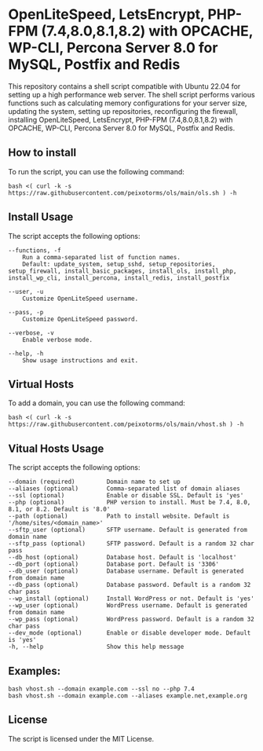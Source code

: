 # OpenLiteSpeed, LetsEncrypt, PHP-FPM (7.4,8.0,8.1,8.2) with OPCACHE, WP-CLI, Percona Server 8.0 for MySQL, Postfix and Redis

This repository contains a shell script compatible with Ubuntu 22.04 for setting up a high performance web server.
The shell script performs various functions such as calculating memory configurations for your server size, updating the system, setting up repositories, reconfiguring the firewall, installing OpenLiteSpeed, LetsEncrypt, PHP-FPM (7.4,8.0,8.1,8.2) with OPCACHE, WP-CLI, Percona Server 8.0 for MySQL, Postfix and Redis.

## How to install

To run the script, you can use the following command:

```bash <( curl -k -s https://raw.githubusercontent.com/peixotorms/ols/main/ols.sh ) -h```

## Install Usage

The script accepts the following options:

```
--functions, -f
    Run a comma-separated list of function names. 
    Default: update_system, setup_sshd, setup_repositories, setup_firewall, install_basic_packages, install_ols, install_php, install_wp_cli, install_percona, install_redis, install_postfix

--user, -u
    Customize OpenLiteSpeed username.

--pass, -p
    Customize OpenLiteSpeed password.

--verbose, -v
    Enable verbose mode.

--help, -h
    Show usage instructions and exit.

```

## Virtual Hosts

To add a domain, you can use the following command:

```bash <( curl -k -s https://raw.githubusercontent.com/peixotorms/ols/main/vhost.sh ) -h```

## Vitual Hosts Usage

The script accepts the following options:

```
--domain (required)         Domain name to set up
--aliases (optional)        Comma-separated list of domain aliases
--ssl (optional)            Enable or disable SSL. Default is 'yes'
--php (optional)            PHP version to install. Must be 7.4, 8.0, 8.1, or 8.2. Default is '8.0'
--path (optional)           Path to install website. Default is '/home/sites/<domain_name>'
--sftp_user (optional)      SFTP username. Default is generated from domain name
--sftp_pass (optional)      SFTP password. Default is a random 32 char pass
--db_host (optional)        Database host. Default is 'localhost'
--db_port (optional)        Database port. Default is '3306'
--db_user (optional)        Database username. Default is generated from domain name
--db_pass (optional)        Database password. Default is a random 32 char pass
--wp_install (optional)     Install WordPress or not. Default is 'yes'
--wp_user (optional)        WordPress username. Default is generated from domain name
--wp_pass (optional)        WordPress password. Default is a random 32 char pass
--dev_mode (optional)       Enable or disable developer mode. Default is 'yes'
-h, --help                  Show this help message

```

## Examples:
```
bash vhost.sh --domain example.com --ssl no --php 7.4
bash vhost.sh --domain example.com --aliases example.net,example.org
```

## License

The script is licensed under the MIT License.
